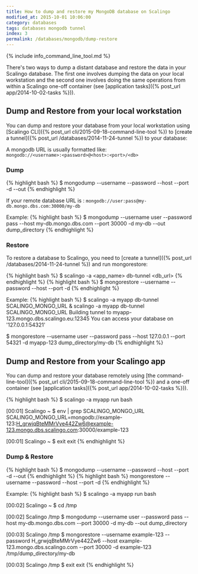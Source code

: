 ```yaml
---
title: How to dump and restore my MongoDB database on Scalingo
modified_at: 2015-10-01 10:06:00
category: databases
tags: databases mongodb tunnel
index: 3
permalink: /databases/mongodb/dump-restore
---
```


{% include info_command_line_tool.md %}

There's two ways to dump a distant database and restore the data in your Scalingo database. The first one involves dumping the data on your local workstation and the second one involves doing the same operations from within a Scalingo one-off container (see [application tasks]({% post_url app/2014-10-02-tasks %})).

## Dump and Restore from your local workstation

You can dump and restore your database from your local workstation using [Scalingo CLI]({% post_url cli/2015-09-18-command-line-tool %}) to [create a tunnel]({% post_url /databases/2014-11-24-tunnel %}) to your database:

A mongodb URL is usually formatted like: <br>
`mongodb://<username>:<password>@<host>:<port>/<db>`

### Dump

{% highlight bash %}
$ mongodump --username <user> --password <pass> --host <host> --port <port> -d <db> --out <directory>
{% endhighlight %}

If your remote database URL is : `mongodb://user:pass@my-db.mongo.dbs.com:30000/my-db`

Example:
{% highlight bash %}
$ mongodump --username user --password pass --host my-db.mongo.dbs.com --port 30000 -d my-db --out dump_directory
{% endhighlight %}

### Restore

To restore a database to Scalingo, you need to [create a tunnel]({% post_url /databases/2014-11-24-tunnel %}) and run mongorestore:

{% highlight bash %}
$ scalingo -a <app_name> db-tunnel <db_url>
{% endhighlight %}
{% highlight bash %}
$ mongorestore --username <user> --password <pass> --host <host> --port <port> -d <db> <directory>
{% endhighlight %}

Example:
{% highlight bash %}
$ scalingo -a myapp db-tunnel SCALINGO_MONGO_URL &
scalingo -a myapp db-tunnel SCALINGO_MONGO_URL
Building tunnel to myapp-123.mongo.dbs.scalingo.eu:12345
You can access your database on '127.0.0.1:54321'

$ mongorestore --username user --password pass --host 127.0.0.1 --port 54321 -d myapp-123 dump_directory/my-db
{% endhighlight %}

## Dump and Restore from your Scalingo app

You can dump and restore your database remotely using [the command-line-tool]({% post_url cli/2015-09-18-command-line-tool %}) and a one-off container (see [application tasks]({% post_url app/2014-10-02-tasks %})).

{% highlight bash %}
$ scalingo -a myapp run bash

[00:01] Scalingo ~ $ env | grep SCALINGO_MONGO_URL
SCALINGO_MONGO_URL=mongodb://example-123:H_grwjqBteMMrVye442Zw6@example-123.mongo.dbs.scalingo.com:30000/example-123

[00:01] Scalingo ~ $ exit
exit
{% endhighlight %}

### Dump & Restore

{% highlight bash %}
$ mongodump --username <user> --password <pass> --host <host> --port <port> -d <db> --out <directory>
{% endhighlight %}
{% highlight bash %}
mongorestore --username <user> --password <pass> --host <host> --port <port> -d <db> <directory>
{% endhighlight %}

Example:
{% highlight bash %}
$ scalingo -a myapp run bash

[00:02] Scalingo ~ $ cd /tmp

[00:02] Scalingo /tmp $ mongodump --username user --password pass --host my-db.mongo.dbs.com --port 30000 -d my-db --out dump_directory

[00:03] Scalingo /tmp $ mongorestore --username example-123 --password H_grwjqBteMMrVye442Zw6 --host example-123.mongo.dbs.scalingo.com --port 30000 -d example-123 /tmp/dump_directory/my-db

[00:03] Scalingo /tmp $ exit
exit
{% endhighlight %}
